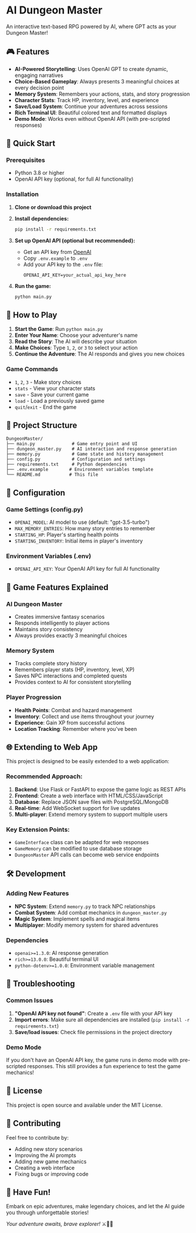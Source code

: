 # AI Dungeon Master

An interactive text-based RPG powered by AI, where GPT acts as your Dungeon Master!

## 🎮 Features

- **AI-Powered Storytelling**: Uses OpenAI GPT to create dynamic, engaging narratives
- **Choice-Based Gameplay**: Always presents 3 meaningful choices at every decision point
- **Memory System**: Remembers your actions, stats, and story progression
- **Character Stats**: Track HP, inventory, level, and experience
- **Save/Load System**: Continue your adventures across sessions
- **Rich Terminal UI**: Beautiful colored text and formatted displays
- **Demo Mode**: Works even without OpenAI API (with pre-scripted responses)

## 🚀 Quick Start

### Prerequisites

- Python 3.8 or higher
- OpenAI API key (optional, for full AI functionality)

### Installation

1. **Clone or download this project**
2. **Install dependencies:**

   ```bash
   pip install -r requirements.txt
   ```

3. **Set up OpenAI API (optional but recommended):**

   - Get an API key from [OpenAI](https://platform.openai.com/api-keys)
   - Copy `.env.example` to `.env`
   - Add your API key to the `.env` file:
     ```
     OPENAI_API_KEY=your_actual_api_key_here
     ```

4. **Run the game:**
   ```bash
   python main.py
   ```

## 🎯 How to Play

1. **Start the Game**: Run `python main.py`
2. **Enter Your Name**: Choose your adventurer's name
3. **Read the Story**: The AI will describe your situation
4. **Make Choices**: Type `1`, `2`, or `3` to select your action
5. **Continue the Adventure**: The AI responds and gives you new choices

### Game Commands

- `1`, `2`, `3` - Make story choices
- `stats` - View your character stats
- `save` - Save your current game
- `load` - Load a previously saved game
- `quit`/`exit` - End the game

## 📁 Project Structure

```
DungeonMaster/
├── main.py              # Game entry point and UI
├── dungeon_master.py    # AI interaction and response generation
├── memory.py            # Game state and history management
├── config.py            # Configuration and settings
├── requirements.txt     # Python dependencies
├── .env.example        # Environment variables template
└── README.md           # This file
```

## 🔧 Configuration

### Game Settings (config.py)

- `OPENAI_MODEL`: AI model to use (default: "gpt-3.5-turbo")
- `MAX_MEMORY_ENTRIES`: How many story entries to remember
- `STARTING_HP`: Player's starting health points
- `STARTING_INVENTORY`: Initial items in player's inventory

### Environment Variables (.env)

- `OPENAI_API_KEY`: Your OpenAI API key for full AI functionality

## 🎲 Game Features Explained

### AI Dungeon Master

- Creates immersive fantasy scenarios
- Responds intelligently to player actions
- Maintains story consistency
- Always provides exactly 3 meaningful choices

### Memory System

- Tracks complete story history
- Remembers player stats (HP, inventory, level, XP)
- Saves NPC interactions and completed quests
- Provides context to AI for consistent storytelling

### Player Progression

- **Health Points**: Combat and hazard management
- **Inventory**: Collect and use items throughout your journey
- **Experience**: Gain XP from successful actions
- **Location Tracking**: Remember where you've been

## 🌐 Extending to Web App

This project is designed to be easily extended to a web application:

### Recommended Approach:

1. **Backend**: Use Flask or FastAPI to expose the game logic as REST APIs
2. **Frontend**: Create a web interface with HTML/CSS/JavaScript
3. **Database**: Replace JSON save files with PostgreSQL/MongoDB
4. **Real-time**: Add WebSocket support for live updates
5. **Multi-player**: Extend memory system to support multiple users

### Key Extension Points:

- `GameInterface` class can be adapted for web responses
- `GameMemory` can be modified to use database storage
- `DungeonMaster` API calls can become web service endpoints

## 🛠️ Development

### Adding New Features

- **NPC System**: Extend `memory.py` to track NPC relationships
- **Combat System**: Add combat mechanics in `dungeon_master.py`
- **Magic System**: Implement spells and magical items
- **Multiplayer**: Modify memory system for shared adventures

### Dependencies

- `openai>=1.3.0`: AI response generation
- `rich>=13.0.0`: Beautiful terminal UI
- `python-dotenv>=1.0.0`: Environment variable management

## 🐛 Troubleshooting

### Common Issues

1. **"OpenAI API key not found"**: Create a `.env` file with your API key
2. **Import errors**: Make sure all dependencies are installed (`pip install -r requirements.txt`)
3. **Save/load issues**: Check file permissions in the project directory

### Demo Mode

If you don't have an OpenAI API key, the game runs in demo mode with pre-scripted responses. This still provides a fun experience to test the game mechanics!

## 📄 License

This project is open source and available under the MIT License.

## 🤝 Contributing

Feel free to contribute by:

- Adding new story scenarios
- Improving the AI prompts
- Adding new game mechanics
- Creating a web interface
- Fixing bugs or improving code

## 🎉 Have Fun!

Embark on epic adventures, make legendary choices, and let the AI guide you through unforgettable stories!

_Your adventure awaits, brave explorer!_ ⚔️🏰✨
